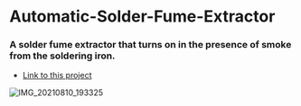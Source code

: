 # Automatic-Solder-Fume-Extractor
### A solder fume extractor that turns on in the presence of smoke from the soldering iron.

- [Link to this project](https://create.arduino.cc/projecthub/abid_hossain/automatic-solder-fume-extractor-ad184d?ref=user&ref_id=1814507&offset=1) 


![IMG_20210810_193325](https://user-images.githubusercontent.com/90713551/133816995-38734d59-caa7-4a3c-a661-6415f73d8009.jpg)
